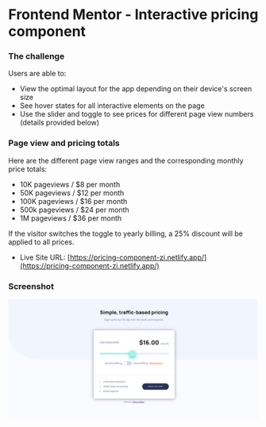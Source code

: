 # Frontend Mentor - Interactive pricing component

### The challenge

Users are able to:

- View the optimal layout for the app depending on their device's screen size
- See hover states for all interactive elements on the page
- Use the slider and toggle to see prices for different page view numbers (details provided below)


### Page view and pricing totals

Here are the different page view ranges and the corresponding monthly price totals:

- 10K pageviews / $8 per month
- 50K pageviews / $12 per month
- 100K pageviews / $16 per month
- 500k pageviews / $24 per month
- 1M pageviews / $36 per month

If the visitor switches the toggle to yearly billing, a 25% discount will be applied to all prices.

- Live Site URL: [https://pricing-component-zi.netlify.app/](https://pricing-component-zi.netlify.app/)

### Screenshot

![](./screenshot.png)


